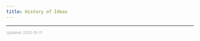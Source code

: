 ```yaml
---
title: History of Ideas
---
```


---

<sup><sub><font color="#a6a6a6">Updated: 2020-10-11</font></sub></sup>
